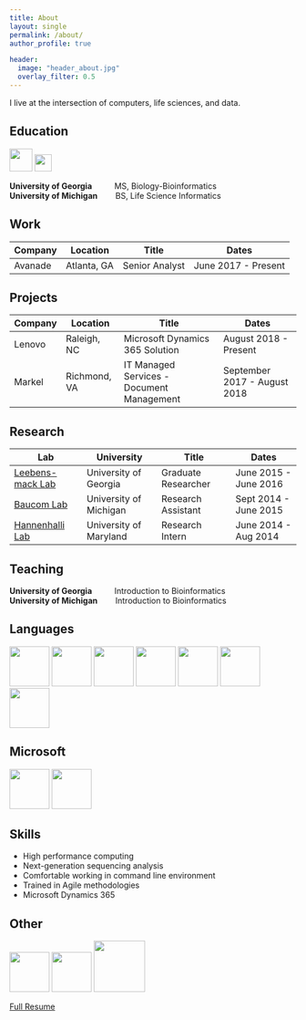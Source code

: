 ```yaml
---
title: About
layout: single
permalink: /about/
author_profile: true

header: 
  image: "header_about.jpg"
  overlay_filter: 0.5
---
```


I live at the intersection of computers, life sciences, and data. 

## Education
<img src="http://www.crwflags.com/fotw/images/u/us_u_uga.gif" width="40">
<img src="https://encrypted-tbn3.gstatic.com/images?q=tbn:ANd9GcSqk_xU5tKfG5BKSaf2j_FWQ83VpOeLtibyjXS7Ps1DBekrSUXF0kTkIw" width="30">

**University of Georgia** &nbsp;&nbsp;&nbsp;&nbsp;&nbsp;&nbsp;&nbsp;&nbsp; MS, Biology-Bioinformatics
<br>**University of Michigan** &nbsp;&nbsp;&nbsp;&nbsp;&nbsp;&nbsp; BS, Life Science Informatics

## Work

Company | Location | Title | Dates
--- | --- | --- | ---
Avanade | Atlanta, GA | Senior Analyst | June 2017 - Present

## Projects

Company | Location | Title | Dates
--- | --- | --- | ---
Lenovo | Raleigh, NC | Microsoft Dynamics 365 Solution | August 2018 - Present
Markel | Richmond, VA | IT Managed Services - Document Management | September 2017 - August 2018

## Research

Lab | University | Title | Dates
--- | --- | --- | ---
[Leebens-mack Lab](https://research.franklin.uga.edu/jleebensmack/) | University of Georgia | Graduate Researcher | June 2015 - June 2016 
[Baucom Lab](https://sites.lsa.umich.edu/baucom-lab/) | University of Michigan | Research Assistant | Sept 2014 - June 2015
[Hannenhalli Lab](http://www.cbcb.umd.edu/~sridhar/) | University of Maryland | Research Intern | June 2014 - Aug 2014

## Teaching

**University of Georgia** &nbsp;&nbsp;&nbsp;&nbsp;&nbsp;&nbsp;&nbsp;&nbsp; Introduction to Bioinformatics
<br>**University of Michigan** &nbsp;&nbsp;&nbsp;&nbsp;&nbsp;&nbsp; Introduction to Bioinformatics

## Languages

<img src="https://michelle-hwang.github.io/images/icon-python.png" width="70">
<img src="https://michelle-hwang.github.io/images/icon-R.png" width="70">
<img src="https://michelle-hwang.github.io/images/icon-perl.png" width="70">
<img src="https://michelle-hwang.github.io/images/icon-bash.png" width="70">
<img src="https://michelle-hwang.github.io/images/icon-mysql.png" width="70">
<img src="https://michelle-hwang.github.io/images/icon-cplusplus.png" width="70">
<img src="http://www.bobbyberberyan.com/wp-content/uploads/2012/03/HTML5CSS3Logos.svg" width="70">

## Microsoft

<img src="https://www.dqglobal.com/wp-content/uploads/2017/10/microsoft-dynamics-crm-365-icon.png" width="70">
<img src="https://chocolatey.org/content/packageimages/tfs2012objectmodel.11.0.61030.0.png" width="70">

## Skills

* High performance computing
* Next-generation sequencing analysis
* Comfortable working in command line environment
* Trained in Agile methodologies
* Microsoft Dynamics 365

## Other

<img src="https://avatars3.githubusercontent.com/u/7388996?v=3&s=200" width="70">
<img src="https://assets-cdn.github.com/images/modules/logos_page/GitHub-Mark.png" width="70">
<img src="https://raw.githubusercontent.com/wiki/trinityrnaseq/trinityrnaseq/images/TrinityCompositeLogo.png" width="90">


[Full Resume](https://drive.google.com/file/d/1g4x8NVUybEg-Crf1hlGs6FugZljeMxlB/view)
